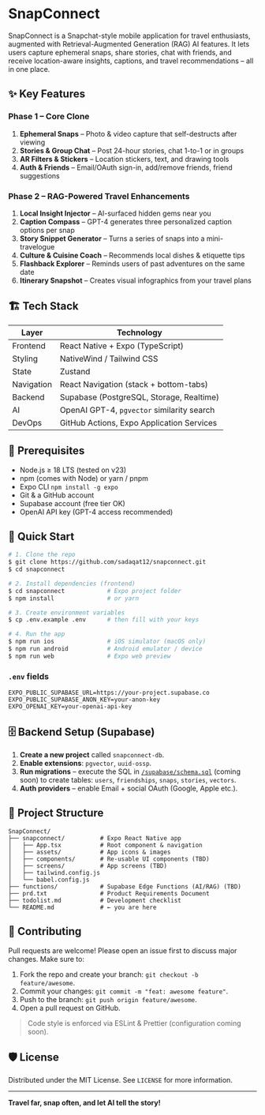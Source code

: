 # SnapConnect

SnapConnect is a Snapchat-style mobile application for travel enthusiasts, augmented with Retrieval-Augmented Generation (RAG) AI features.  It lets users capture ephemeral snaps, share stories, chat with friends, and receive location-aware insights, captions, and travel recommendations – all in one place.

## ✨ Key Features

### Phase 1 – Core Clone
1. **Ephemeral Snaps** – Photo & video capture that self-destructs after viewing
2. **Stories & Group Chat** – Post 24-hour stories, chat 1-to-1 or in groups
3. **AR Filters & Stickers** – Location stickers, text, and drawing tools
4. **Auth & Friends** – Email/OAuth sign-in, add/remove friends, friend suggestions

### Phase 2 – RAG-Powered Travel Enhancements
1. **Local Insight Injector** – AI-surfaced hidden gems near you
2. **Caption Compass** – GPT-4 generates three personalized caption options per snap
3. **Story Snippet Generator** – Turns a series of snaps into a mini-travelogue
4. **Culture & Cuisine Coach** – Recommends local dishes & etiquette tips
5. **Flashback Explorer** – Reminds users of past adventures on the same date
6. **Itinerary Snapshot** – Creates visual infographics from your travel plans

## 🏗️ Tech Stack

| Layer      | Technology                                |
|------------|-------------------------------------------|
| Frontend   | React Native + Expo (TypeScript)          |
| Styling    | NativeWind / Tailwind CSS                 |
| State      | Zustand                                   |
| Navigation | React Navigation (stack + bottom-tabs)    |
| Backend    | Supabase (PostgreSQL, Storage, Realtime)  |
| AI         | OpenAI GPT-4, `pgvector` similarity search|
| DevOps     | GitHub Actions, Expo Application Services |

## 📝 Prerequisites

* Node.js ≥ 18 LTS (tested on v23)
* npm (comes with Node) or yarn / pnpm
* Expo CLI `npm install -g expo`
* Git & a GitHub account
* Supabase account (free tier OK)
* OpenAI API key (GPT-4 access recommended)

## 🚀 Quick Start

```bash
# 1. Clone the repo
$ git clone https://github.com/sadaqat12/snapconnect.git
$ cd snapconnect

# 2. Install dependencies (frontend)
$ cd snapconnect            # Expo project folder
$ npm install               # or yarn

# 3. Create environment variables
$ cp .env.example .env      # then fill with your keys

# 4. Run the app
$ npm run ios               # iOS simulator (macOS only)
$ npm run android           # Android emulator / device
$ npm run web               # Expo web preview
```

### `.env` fields
```
EXPO_PUBLIC_SUPABASE_URL=https://your-project.supabase.co
EXPO_PUBLIC_SUPABASE_ANON_KEY=your-anon-key
EXPO_OPENAI_KEY=your-openai-api-key
```

## 🗄️  Backend Setup (Supabase)

1. **Create a new project** called `snapconnect-db`.
2. **Enable extensions**: `pgvector`, `uuid-ossp`.
3. **Run migrations** – execute the SQL in [`/supabase/schema.sql`](#) (coming soon) to create tables: `users`, `friendships`, `snaps`, `stories`, `vectors`.
4. **Auth providers** – enable Email + social OAuth (Google, Apple etc.).

## 📂 Project Structure

```
SnapConnect/
├── snapconnect/          # Expo React Native app
│   ├── App.tsx           # Root component & navigation
│   ├── assets/           # App icons & images
│   ├── components/       # Re-usable UI components (TBD)
│   ├── screens/          # App screens (TBD)
│   ├── tailwind.config.js
│   └── babel.config.js
├── functions/            # Supabase Edge Functions (AI/RAG) (TBD)
├── prd.txt               # Product Requirements Document
├── todolist.md           # Development checklist
└── README.md             # ← you are here
```

## 🤝 Contributing

Pull requests are welcome!  Please open an issue first to discuss major changes.  Make sure to:

1. Fork the repo and create your branch: `git checkout -b feature/awesome`.
2. Commit your changes: `git commit -m "feat: awesome feature"`.
3. Push to the branch: `git push origin feature/awesome`.
4. Open a pull request on GitHub.

> Code style is enforced via ESLint & Prettier (configuration coming soon).

## 🛡️ License

Distributed under the MIT License. See `LICENSE` for more information.

---

**Travel far, snap often, and let AI tell the story!** 